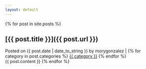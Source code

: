 ```yaml
---
layout: default
---
```


{% for post in site.posts %}
## [{{ post.title }}]({{ post.url }})
<div class="articleinfo">
Posted on {{ post.date | date_to_string }} by morygonzalez |
	{% for category in post.categories %}
		<a href="http://tech.portalshit.net/{{ category }}/">{{ category }}</a>
	{% endfor %}
</div>
{{ post.content }}
{% endfor %}